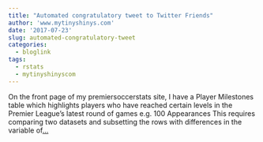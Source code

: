 ```yaml
---
title: "Automated congratulatory tweet to Twitter Friends"
author: 'www.mytinyshinys.com'
date: '2017-07-23'
slug: automated-congratulatory-tweet
categories:
  - bloglink
tags:
  - rstats
  - mytinyshinyscom
---
```


On the front page of my premiersoccerstats site, I have a Player Milestones table which highlights players who have reached certain levels in the Premier League’s latest round of games e.g. 100 Appearances This requires comparing two datasets and subsetting the rows with differences in the variable of[... <i class="fas fa-external-link-alt"></i>](https://www.mytinyshinys.com/2017/07/23/automatedtweets/)

